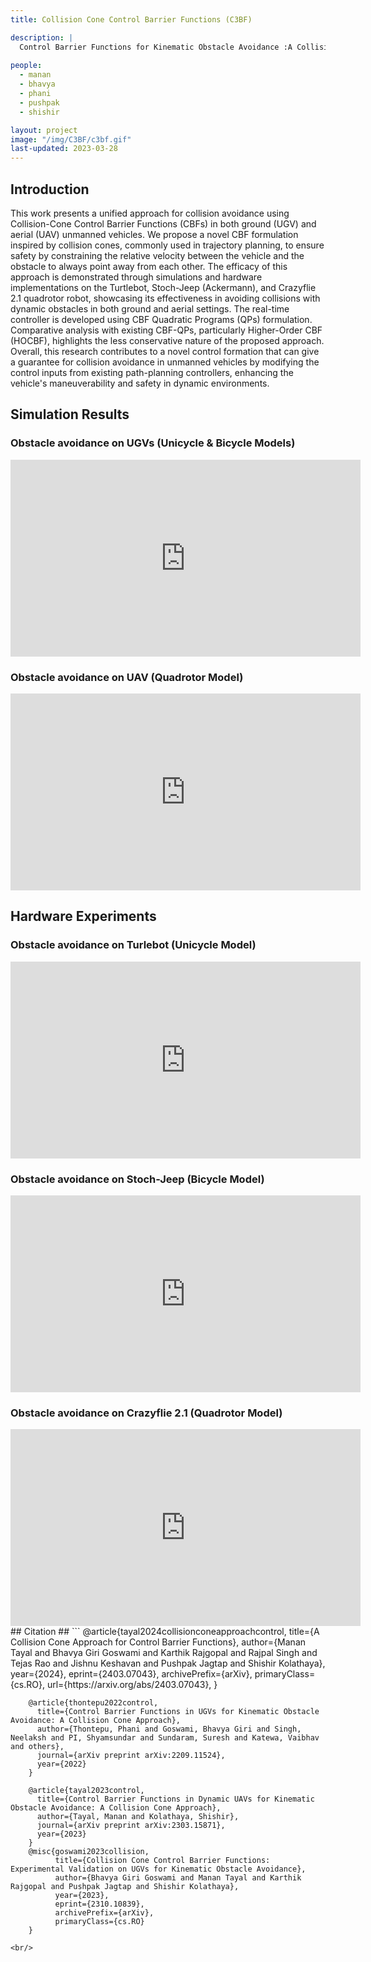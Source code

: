 ```yaml
---
title: Collision Cone Control Barrier Functions (C3BF)

description: |
  Control Barrier Functions for Kinematic Obstacle Avoidance :A Collision Cone Approach
  
people:
  - manan
  - bhavya
  - phani
  - pushpak
  - shishir

layout: project
image: "/img/C3BF/c3bf.gif"
last-updated: 2023-03-28
---
```

## Introduction 
This work presents a unified approach for collision avoidance using Collision-Cone Control Barrier Functions (CBFs) in both ground (UGV) and aerial (UAV) unmanned vehicles. We propose a novel CBF formulation inspired by collision cones, commonly used in trajectory planning, to ensure safety by constraining the relative velocity between the vehicle and the obstacle to always point away from each other. The efficacy of this approach is demonstrated through simulations and hardware implementations on the Turtlebot, Stoch-Jeep (Ackermann), and Crazyflie 2.1 quadrotor robot, showcasing its effectiveness in avoiding collisions with dynamic obstacles in both ground and aerial settings. The real-time controller is developed using CBF Quadratic Programs (QPs) formulation. Comparative analysis with existing CBF-QPs, particularly Higher-Order CBF (HOCBF), highlights the less conservative nature of the proposed approach. Overall, this research contributes to a novel control formation that can give a guarantee for collision avoidance in unmanned vehicles by modifying the control inputs from existing path-planning controllers, enhancing the vehicle's maneuverability and safety in dynamic environments.

## Simulation Results
### Obstacle avoidance on UGVs (Unicycle & Bicycle Models)
<iframe width="560" height="315" src="https://www.youtube.com/embed/Dme7Wm9y6es?si=MJtqDGpFVl71ZDMD" 
      title="YouTube video player" frameborder="0" allow="accelerometer; autoplay; clipboard-write; encrypted-media; gyroscope; picture-in-picture; web-share" allowfullscreen></iframe>

### Obstacle avoidance on UAV (Quadrotor Model)
<iframe width="560" height="315" src="https://www.youtube.com/embed/oTauuHCpFM0?si=xlMvqoxhGrRpvOgm" 
      title="YouTube video player" frameborder="0" allow="accelerometer; autoplay; clipboard-write; encrypted-media; gyroscope; picture-in-picture; web-share" allowfullscreen></iframe>

## Hardware Experiments
### Obstacle avoidance on Turlebot (Unicycle Model)
<iframe width="560" height="315" src="https://www.youtube.com/embed/L7y6x_121T8?si=2Vf_1IINKDDmOGqv" 
      title="YouTube video player" frameborder="0" allow="accelerometer; autoplay; clipboard-write; encrypted-media; gyroscope; picture-in-picture; web-share" allowfullscreen></iframe>

### Obstacle avoidance on Stoch-Jeep (Bicycle Model)
<iframe width="560" height="315" src="https://www.youtube.com/embed/bYME1ZF98TQ?si=5I-RhM3igN1eQD9-" 
      title="YouTube video player" frameborder="0" allow="accelerometer; autoplay; clipboard-write; encrypted-media; gyroscope; picture-in-picture; web-share" allowfullscreen></iframe>

### Obstacle avoidance on Crazyflie 2.1 (Quadrotor Model)</h3>
<iframe width="560" height="315" src="https://www.youtube.com/embed/_OIX3QhtQUM?si=4oo1aWrbs3rv9hFT" 
      title="YouTube video player" frameborder="0" allow="accelerometer; autoplay; clipboard-write; encrypted-media; gyroscope; picture-in-picture; web-share" allowfullscreen></iframe>

<br/>
## Citation ##
```
        @article{tayal2024collisionconeapproachcontrol,
              title={A Collision Cone Approach for Control Barrier Functions}, 
              author={Manan Tayal and Bhavya Giri Goswami and Karthik Rajgopal and Rajpal Singh and Tejas Rao and Jishnu Keshavan and Pushpak Jagtap and Shishir Kolathaya},
              year={2024},
              eprint={2403.07043},
              archivePrefix={arXiv},
              primaryClass={cs.RO},
              url={https://arxiv.org/abs/2403.07043}, 
        }
        
        @article{thontepu2022control,
          title={Control Barrier Functions in UGVs for Kinematic Obstacle Avoidance: A Collision Cone Approach},
          author={Thontepu, Phani and Goswami, Bhavya Giri and Singh, Neelaksh and PI, Shyamsundar and Sundaram, Suresh and Katewa, Vaibhav and others},
          journal={arXiv preprint arXiv:2209.11524},
          year={2022}
        }
        
        @article{tayal2023control,
          title={Control Barrier Functions in Dynamic UAVs for Kinematic Obstacle Avoidance: A Collision Cone Approach},
          author={Tayal, Manan and Kolathaya, Shishir},
          journal={arXiv preprint arXiv:2303.15871},
          year={2023}
        }
        @misc{goswami2023collision,
              title={Collision Cone Control Barrier Functions: Experimental Validation on UGVs for Kinematic Obstacle Avoidance}, 
              author={Bhavya Giri Goswami and Manan Tayal and Karthik Rajgopal and Pushpak Jagtap and Shishir Kolathaya},
              year={2023},
              eprint={2310.10839},
              archivePrefix={arXiv},
              primaryClass={cs.RO}
        }
        
```
<br/>
